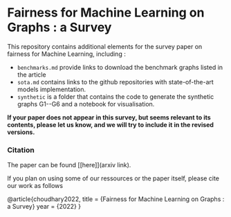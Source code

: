 # Fairness for Machine Learning on Graphs : a Survey

This repository contains additional elements for the survey paper on fairness
for Machine Learning, including :

- `benchmarks.md` provide links to download the benchmark graphs listed in the
article
- `sota.md` contains links to the github repositories with state-of-the-art
models implementation.
- `synthetic` is a folder that contains the code to generate the synthetic
graphs G1--G6 and a notebook for visualisation.  

**If your paper does not appear in this survey, but seems relevant to its contents, please let us know, and we will try to include it in
the revised versions.**  

### Citation 

The paper can be found [[here]](arxiv link).

If you plan on using some of our ressources or the paper itself, please cite our work as follows

@article{choudhary2022, 
title = {Fairness for Machine Learning on Graphs : a Survey}
year = {2022}
}
